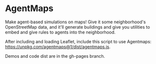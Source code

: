 # AgentMaps

Make agent-based simulations on maps! Give it some neighborhood's OpenStreetMap data, and it'll generate buildings and give you utilities to embed and give rules to agents into the neighborhood.

After including and loading Leaflet, include this script to use Agentmaps: https://unpkg.com/agentmaps@1/dist/agentmaps.js.

Demos and code dist are in the gh-pages branch.
